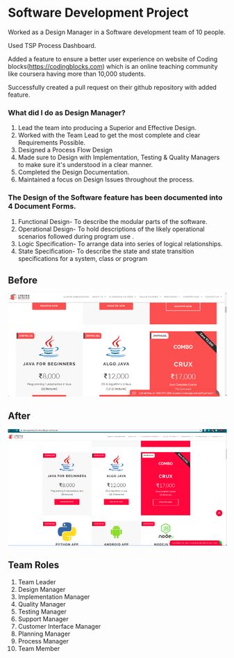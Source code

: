 # Software Development Project

Worked as a Design Manager in a Software development team of 10 people.

Used TSP Process Dashboard.

Added a feature to ensure a better user experience on website of Coding blocks(https://codingblocks.com) which is an online teaching community like coursera having more than 10,000 students.

Successfully created a pull request on their github repository with added feature.


### What did I do as Design Manager?

1. Lead the team into producing a Superior and Effective Design.
2. Worked with the Team Lead to get the most complete and clear Requirements Possible.
3. Designed a Process Flow Design
4. Made sure to Design with Implementation, Testing & Quality Managers to make sure it's understood in a clear manner.
5. Completed the Design Documentation.
6. Maintained a focus on Design Issues throughout the process.



### The Design of the Software feature has been documented into 4 Document Forms.

1. Functional Design-  To describe the modular parts of the software.
2. Operational Design- To hold descriptions of the likely operational scenarios followed during program use .
3. Logic Specification- To arrange data into series of logical relationships.
4. State Specification- To describe the state and state transition specifications for a system, class or program


## Before
![before.PNG](before.PNG)

## After
![after.PNG](after.PNG)

## Team Roles
 1.  Team Leader
 2.  Design Manager
 3.  Implementation Manager
 4.  Quality Manager
 5.  Testing Manager
 6.  Support Manager
 7.  Customer Interface Manager
 8.  Planning Manager
 9.  Process Manager
 10. Team Member
